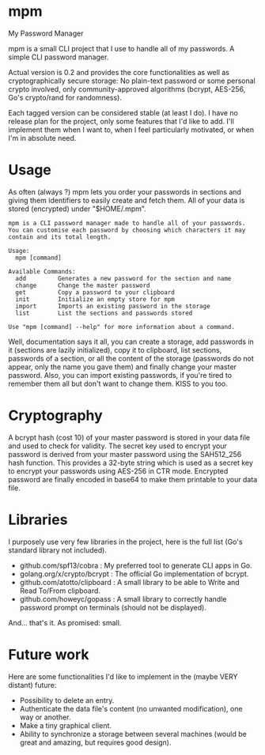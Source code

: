 # mpm
My Password Manager

mpm is a small CLI project that I use to handle all of my passwords. A simple CLI password manager.

Actual version is 0.2 and provides the core functionalities as well as cryptographically secure storage: No plain-text password or some personal crypto involved, only community-approved algorithms (bcrypt, AES-256, Go's crypto/rand for randomness).

Each tagged version can be considered stable (at least I do). I have no release plan for the project, only some features that I'd like to add. I'll implement them when I want to, when I feel particularly motivated, or when I'm in absolute need.

# Usage

As often (always ?) mpm lets you order your passwords in sections and giving them identifiers to easily create and fetch them. All of your data is stored (encrypted) under "$HOME/.mpm".

```
mpm is a CLI password manager made to handle all of your passwords.
You can customise each password by choosing which characters it may contain and its total length.

Usage:
  mpm [command]

Available Commands:
  add         Generates a new password for the section and name
  change      Change the master password
  get         Copy a password to your clipboard
  init        Initialize an empty store for mpm
  import      Imports an existing password in the storage
  list        List the sections and passwords stored

Use "mpm [command] --help" for more information about a command.
```

Well, documentation says it all, you can create a storage, add passwords in it (sections are lazily initialized), copy it to clipboard, list sections, passwords of a section, or all the content of the storage (passwords do not appear, only the name you gave them) and finally change your master password. Also, you can import existing passwords, if you're tired to remember them all but don't want to change them. KISS to you too.

# Cryptography

A bcrypt hash (cost 10) of your master password is stored in your data file and used to check for validity. The secret key used to encrypt your password is derived from your master password using the SAH512\_256 hash function. This provides a 32-byte string which is used as a secret key to encrypt your passwords using AES-256 in CTR mode. Encrypted password are finally encoded in base64 to make them printable to your data file.

# Libraries

I purposely use very few libraries in the project, here is the full list (Go's standard library not included).

- github.com/spf13/cobra : My preferred tool to generate CLI apps in Go.
- golang.org/x/crypto/bcrypt : The official Go implementation of bcrypt.
- github.com/atotto/clipboard : A small library to be able to Write and Read To/From clipboard.
- github.com/howeyc/gopass : A small library to correctly handle password prompt on terminals (should not be displayed).

And... that's it. As promised: small.

# Future work

Here are some functionalities I'd like to implement in the (maybe VERY distant) future:

- Possibility to delete an entry.
- Authenticate the data file's content (no unwanted modification), one way or another.
- Make a tiny graphical client.
- Ability to synchronize a storage between several machines (would be great and amazing, but requires good design).
